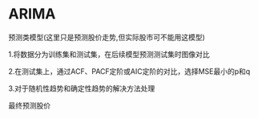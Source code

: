 # ARIMA
<p>预测类模型(这里只是预测股价走势,但实际股市可不能用这模型)<o/>
<p>1.将数据分为训练集和测试集，在后续模型预测测试集时图像对比<o/>
<p>2.在测试集上，通过ACF、PACF定阶或AIC定阶的对比，选择MSE最小的p和q<o/>
<p>3.对于随机性趋势和确定性趋势的解决方法处理<o/>
<p>最终预测股价<o/>
